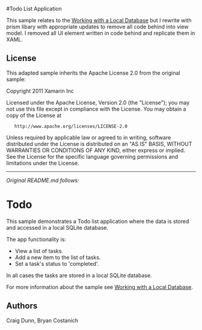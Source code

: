 #Todo List Application

This sample relates to the [Working with a Local Database](https://developer.xamarin.com/guides/xamarin-forms/working-with/databases/) but I rewrite with prism libary with appropriate updates to remove all code behind into view model. I removed all UI element written in code behind and replicate them in XAML.   

License
-------

This adapted sample inherits the Apache License 2.0 from the original sample:

   Copyright 2011 Xamarin Inc

   Licensed under the Apache License, Version 2.0 (the "License");
   you may not use this file except in compliance with the License.
   You may obtain a copy of the License at

       http://www.apache.org/licenses/LICENSE-2.0

   Unless required by applicable law or agreed to in writing, software
   distributed under the License is distributed on an "AS IS" BASIS,
   WITHOUT WARRANTIES OR CONDITIONS OF ANY KIND, either express or implied.
   See the License for the specific language governing permissions and
   limitations under the License.

---

*Original README.md follows:*

Todo
====

This sample demonstrates a Todo list application where the data is stored and accessed in a local SQLite database.

The app functionality is:

- View a list of tasks.
- Add a new item to the list of tasks.
- Set a task's status to 'completed'.

In all cases the tasks are stored in a local SQLite database.

For more information about the sample see [Working with a Local Database](https://developer.xamarin.com/guides/xamarin-forms/working-with/databases/).

Authors
-------

Craig Dunn, Bryan Costanich
